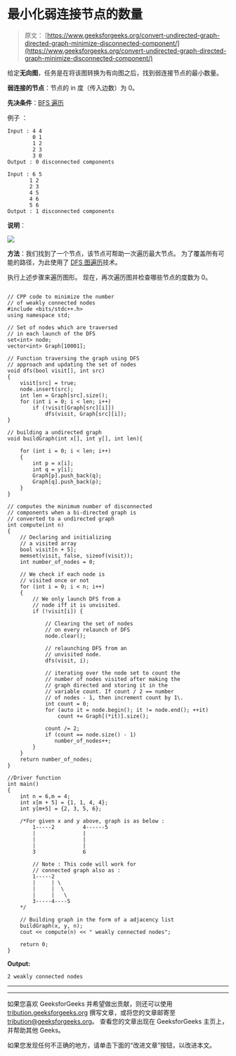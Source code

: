 # 最小化弱连接节点的数量

> 原文： [https://www.geeksforgeeks.org/convert-undirected-graph-directed-graph-minimize-disconnected-component/](https://www.geeksforgeeks.org/convert-undirected-graph-directed-graph-minimize-disconnected-component/)

给定**无向图**，任务是在将该图转换为有向图之后，找到弱连接节点的最小数量。

**弱连接的节点**：节点的 in 度（传入边数）为 0。

**先决条件**：[BFS 遍历](https://www.geeksforgeeks.org/depth-first-search-or-dfs-for-a-graph/)

例子 ：

```
Input : 4 4 
        0 1
        1 2
        2 3
        3 0
Output : 0 disconnected components

Input : 6 5
       1 2
       2 3
       4 5
       4 6
       5 6
Output : 1 disconnected components

```

**说明**：

![](img/572e0755074ba6b76bf2e20d022c7bdb.png)

**方法**：我们找到了一个节点，该节点可帮助一次遍历最大节点。 为了覆盖所有可能的路径，为此使用了 [DFS 图遍历](https://www.geeksforgeeks.org/depth-first-search-or-dfs-for-a-graph/)技术。

执行上述步骤来遍历图形。 现在，再次遍历图并检查哪些节点的度数为 0。

```

// CPP code to minimize the number 
// of weakly connected nodes  
#include <bits/stdc++.h> 
using namespace std; 

// Set of nodes which are traversed 
// in each launch of the DFS 
set<int> node; 
vector<int> Graph[10001]; 

// Function traversing the graph using DFS 
// approach and updating the set of nodes 
void dfs(bool visit[], int src) 
{ 
    visit[src] = true; 
    node.insert(src); 
    int len = Graph[src].size(); 
    for (int i = 0; i < len; i++)     
        if (!visit[Graph[src][i]])         
            dfs(visit, Graph[src][i]); 
} 

// building a undirected graph 
void buildGraph(int x[], int y[], int len){ 

    for (int i = 0; i < len; i++) 
    { 
        int p = x[i]; 
        int q = y[i]; 
        Graph[p].push_back(q); 
        Graph[q].push_back(p); 
    } 
} 

// computes the minimum number of disconnected 
// components when a bi-directed graph is  
// converted to a undirected graph 
int compute(int n) 
{ 
    // Declaring and initializing 
    // a visited array 
    bool visit[n + 5]; 
    memset(visit, false, sizeof(visit)); 
    int number_of_nodes = 0; 

    // We check if each node is 
    // visited once or not 
    for (int i = 0; i < n; i++) 
    { 
        // We only launch DFS from a 
        // node iff it is unvisited. 
        if (!visit[i]) { 

            // Clearing the set of nodes 
            // on every relaunch of DFS 
            node.clear(); 

            // relaunching DFS from an 
            // unvisited node. 
            dfs(visit, i); 

            // iterating over the node set to count the 
            // number of nodes visited after making the 
            // graph directed and storing it in the 
            // variable count. If count / 2 == number 
            // of nodes - 1, then increment count by 1\. 
            int count = 0;          
            for (auto it = node.begin(); it != node.end(); ++it) 
                count += Graph[(*it)].size(); 

            count /= 2;         
            if (count == node.size() - 1) 
               number_of_nodes++; 
        } 
    } 
    return number_of_nodes; 
} 

//Driver function 
int main() 
{ 
    int n = 6,m = 4; 
    int x[m + 5] = {1, 1, 4, 4}; 
    int y[m+5] = {2, 3, 5, 6}; 

    /*For given x and y above, graph is as below : 
        1-----2         4------5 
        |               | 
        |               | 
        |               | 
        3               6 

        // Note : This code will work for  
        // connected graph also as : 
        1-----2 
        |     | \ 
        |     |  \ 
        |     |   \ 
        3-----4----5 
    */

    // Building graph in the form of a adjacency list 
    buildGraph(x, y, n); 
    cout << compute(n) << " weakly connected nodes"; 

    return 0; 
} 

```

**Output:**

```
2 weakly connected nodes

```



* * *

* * *

如果您喜欢 GeeksforGeeks 并希望做出贡献，则还可以使用 [tribution.geeksforgeeks.org](https://contribute.geeksforgeeks.org/) 撰写文章，或将您的文章邮寄至 tribution@geeksforgeeks.org。 查看您的文章出现在 GeeksforGeeks 主页上，并帮助其他 Geeks。

如果您发现任何不正确的地方，请单击下面的“改进文章”按钮，以改进本文。